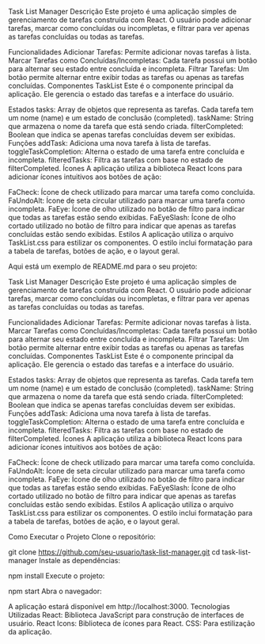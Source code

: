 Task List Manager
Descrição
Este projeto é uma aplicação simples de gerenciamento de tarefas construída com React. O usuário pode adicionar tarefas, marcar como concluídas ou incompletas, e filtrar para ver apenas as tarefas concluídas ou todas as tarefas.

Funcionalidades
Adicionar Tarefas: Permite adicionar novas tarefas à lista.
Marcar Tarefas como Concluídas/Incompletas: Cada tarefa possui um botão para alternar seu estado entre concluída e incompleta.
Filtrar Tarefas: Um botão permite alternar entre exibir todas as tarefas ou apenas as tarefas concluídas.
Componentes
TaskList
Este é o componente principal da aplicação. Ele gerencia o estado das tarefas e a interface do usuário.

Estados
tasks: Array de objetos que representa as tarefas. Cada tarefa tem um nome (name) e um estado de conclusão (completed).
taskName: String que armazena o nome da tarefa que está sendo criada.
filterCompleted: Boolean que indica se apenas tarefas concluídas devem ser exibidas.
Funções
addTask: Adiciona uma nova tarefa à lista de tarefas.
toggleTaskCompletion: Alterna o estado de uma tarefa entre concluída e incompleta.
filteredTasks: Filtra as tarefas com base no estado de filterCompleted.
Ícones
A aplicação utiliza a biblioteca React Icons para adicionar ícones intuitivos aos botões de ação:

FaCheck: Ícone de check utilizado para marcar uma tarefa como concluída.
FaUndoAlt: Ícone de seta circular utilizado para marcar uma tarefa como incompleta.
FaEye: Ícone de olho utilizado no botão de filtro para indicar que todas as tarefas estão sendo exibidas.
FaEyeSlash: Ícone de olho cortado utilizado no botão de filtro para indicar que apenas as tarefas concluídas estão sendo exibidas.
Estilos
A aplicação utiliza o arquivo TaskList.css para estilizar os componentes. O estilo inclui formatação para a tabela de tarefas, botões de ação, e o layout geral.


Aqui está um exemplo de README.md para o seu projeto:

Task List Manager
Descrição
Este projeto é uma aplicação simples de gerenciamento de tarefas construída com React. O usuário pode adicionar tarefas, marcar como concluídas ou incompletas, e filtrar para ver apenas as tarefas concluídas ou todas as tarefas.

Funcionalidades
Adicionar Tarefas: Permite adicionar novas tarefas à lista.
Marcar Tarefas como Concluídas/Incompletas: Cada tarefa possui um botão para alternar seu estado entre concluída e incompleta.
Filtrar Tarefas: Um botão permite alternar entre exibir todas as tarefas ou apenas as tarefas concluídas.
Componentes
TaskList
Este é o componente principal da aplicação. Ele gerencia o estado das tarefas e a interface do usuário.

Estados
tasks: Array de objetos que representa as tarefas. Cada tarefa tem um nome (name) e um estado de conclusão (completed).
taskName: String que armazena o nome da tarefa que está sendo criada.
filterCompleted: Boolean que indica se apenas tarefas concluídas devem ser exibidas.
Funções
addTask: Adiciona uma nova tarefa à lista de tarefas.
toggleTaskCompletion: Alterna o estado de uma tarefa entre concluída e incompleta.
filteredTasks: Filtra as tarefas com base no estado de filterCompleted.
Ícones
A aplicação utiliza a biblioteca React Icons para adicionar ícones intuitivos aos botões de ação:

FaCheck: Ícone de check utilizado para marcar uma tarefa como concluída.
FaUndoAlt: Ícone de seta circular utilizado para marcar uma tarefa como incompleta.
FaEye: Ícone de olho utilizado no botão de filtro para indicar que todas as tarefas estão sendo exibidas.
FaEyeSlash: Ícone de olho cortado utilizado no botão de filtro para indicar que apenas as tarefas concluídas estão sendo exibidas.
Estilos
A aplicação utiliza o arquivo TaskList.css para estilizar os componentes. O estilo inclui formatação para a tabela de tarefas, botões de ação, e o layout geral.


Como Executar o Projeto
Clone o repositório:


git clone https://github.com/seu-usuario/task-list-manager.git
cd task-list-manager
Instale as dependências:


npm install
Execute o projeto:


npm start
Abra o navegador:

A aplicação estará disponível em http://localhost:3000.
Tecnologias Utilizadas
React: Biblioteca JavaScript para construção de interfaces de usuário.
React Icons: Biblioteca de ícones para React.
CSS: Para estilização da aplicação.
